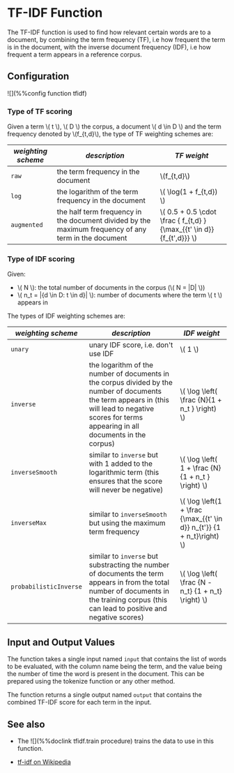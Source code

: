 # TF-IDF Function

The TF-IDF function is used to find how relevant certain words are to a document, by 
combining the term frequency (TF), i.e how frequent the term is in the document, with the inverse document frequency (IDF), i.e how frequent a term
appears in a reference corpus.

## Configuration
![](%%config function tfidf)

### Type of TF scoring

Given a term \\( t \\), \\( D \\) the corpus, a document \\( d \in D \\) and the term frequency denoted by \\(f_{t,d}\\), 
the type of TF weighting schemes are:

| *weighting scheme* | *description* | *TF weight* |
|--------------------|---------------|-------------|
| `raw` | the term frequency in the document | \\(f_{t,d}\\) |
| `log` | the logarithm of the term frequency in the document | \\( \log(1 + f_{t,d}) \\) |
| `augmented` | the half term frequency in the document divided by the maximum frequency of any term in the document | \\( 0.5 + 0.5 \cdot \frac { f_{t,d} }{\max_{\{t' \in d\}} {f_{t',d}}} \\) |

### Type of IDF scoring

Given:

- \\( N \\): the total number of documents in the corpus (\\( N = |D| \\))
- \\( n_t = |\{d \in D: t \in d\}| \\): number of documents where the term \\( t \\) appears in

The types of IDF weighting schemes are:

| *weighting scheme* | *description* | *IDF weight*  |
|--------------------|---------------|--------------|
| `unary` | unary IDF score, i.e. don't use IDF | \\( 1 \\) |
| `inverse` | the logarithm of the number of documents in the corpus divided by the number of documents the term appears in (this will lead to negative scores for terms appearing in all documents in the corpus) | \\( \log \left( \frac {N}{1 + n_t } \right) \\) |
| `inverseSmooth` | similar to `inverse` but with 1 added to the logarithmic term (this ensures that the score will never be negative) | \\( \log \left( 1 + \frac {N}{1 + n_t } \right) \\) |
| `inverseMax` | similar to `inverseSmooth` but using the maximum term frequency | \\( \log \left(1 + \frac {\max_{\{t' \in d\}} n_{t'}} {1 + n_t}\right)  \\)
| `probabilisticInverse` | similar to `inverse` but substracting the number of documents the term appears in from the total number of documents in the training corpus (this can lead to positive and negative scores) | \\(  \log \left( \frac {N - n_t} {1 + n_t} \right) \\)


## Input and Output Values

The function takes a single input named `input` that contains the list of words to be evaluated, with the column name being the term, and the value being the number of time the word is present in the document. This can be prepared using the tokenize function or any other method.

The function returns a single output named `output` that contains the combined TF-IDF score for each term in the input.

## See also
* The ![](%%doclink tfidf.train procedure) trains the data to use in this function.
- [tf-idf on Wikipedia](https://en.wikipedia.org/wiki/Tf%E2%80%93idf)

